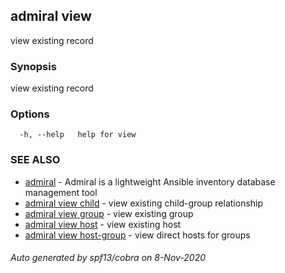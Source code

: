 ## admiral view

view existing record

### Synopsis

view existing record

### Options

```
  -h, --help   help for view
```

### SEE ALSO

* [admiral](admiral.md)	 - Admiral is a lightweight Ansible inventory database management tool
* [admiral view child](admiral_view_child.md)	 - view existing child-group relationship
* [admiral view group](admiral_view_group.md)	 - view existing group
* [admiral view host](admiral_view_host.md)	 - view existing host
* [admiral view host-group](admiral_view_host-group.md)	 - view direct hosts for groups

###### Auto generated by spf13/cobra on 8-Nov-2020
